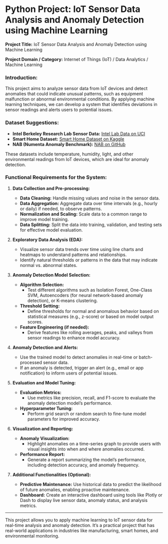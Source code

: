 # Python Project: IoT Sensor Data Analysis and Anomaly Detection using Machine Learning

**Project Title:** IoT Sensor Data Analysis and Anomaly Detection using Machine Learning

**Project Domain / Category:** Internet of Things (IoT) / Data Analytics / Machine Learning

### Introduction:
This project aims to analyze sensor data from IoT devices and detect anomalies that could indicate unusual patterns, such as equipment malfunction or abnormal environmental conditions. By applying machine learning techniques, we can develop a system that identifies deviations in sensor readings and alerts users to potential issues.

### Dataset Suggestions:
- **Intel Berkeley Research Lab Sensor Data:** [Intel Lab Data on UCI](https://archive.ics.uci.edu/ml/datasets/Intel+Lab+Data)
- **Smart Home Dataset:** [Smart Home Dataset on Kaggle](https://www.kaggle.com/alejandrodata/smart-home-dataset-with-weather-information)
- **NAB (Numenta Anomaly Benchmark):** [NAB on GitHub](https://github.com/numenta/NAB)

These datasets include temperature, humidity, light, and other environmental readings from IoT devices, which are ideal for anomaly detection.

### Functional Requirements for the System:

1. **Data Collection and Pre-processing:**
   - **Data Cleaning:** Handle missing values and noise in the sensor data.
   - **Data Aggregation:** Aggregate data over time intervals (e.g., hourly or daily) if needed, to observe patterns.
   - **Normalization and Scaling:** Scale data to a common range to improve model training.
   - **Data Splitting:** Split the data into training, validation, and testing sets for effective model evaluation.

2. **Exploratory Data Analysis (EDA):**
   - Visualize sensor data trends over time using line charts and heatmaps to understand patterns and relationships.
   - Identify natural thresholds or patterns in the data that may indicate normal vs. abnormal states.

3. **Anomaly Detection Model Selection:**
   - **Algorithm Selection:**
     - Test different algorithms such as Isolation Forest, One-Class SVM, Autoencoders (for neural network-based anomaly detection), or K-means clustering.
   - **Threshold Setting:**
     - Define thresholds for normal and anomalous behavior based on statistical measures (e.g., z-score) or based on model output scores.
   - **Feature Engineering (if needed):**
     - Derive features like rolling averages, peaks, and valleys from sensor readings to enhance model accuracy.

4. **Anomaly Detection and Alerts:**
   - Use the trained model to detect anomalies in real-time or batch-processed sensor data.
   - If an anomaly is detected, trigger an alert (e.g., email or app notification) to inform users of potential issues.

5. **Evaluation and Model Tuning:**
   - **Evaluation Metrics:**
     - Use metrics like precision, recall, and F1-score to evaluate the anomaly detection model’s performance.
   - **Hyperparameter Tuning:**
     - Perform grid search or random search to fine-tune model parameters for improved accuracy.

6. **Visualization and Reporting:**
   - **Anomaly Visualization:**
     - Highlight anomalies on a time-series graph to provide users with visual insights into when and where anomalies occurred.
   - **Performance Report:**
     - Generate a report summarizing the model’s performance, including detection accuracy, and anomaly frequency.

7. **Additional Functionalities (Optional):**
   - **Predictive Maintenance:** Use historical data to predict the likelihood of future anomalies, enabling proactive maintenance.
   - **Dashboard:** Create an interactive dashboard using tools like Plotly or Dash to display live sensor data, anomaly status, and analysis metrics.

---

This project allows you to apply machine learning to IoT sensor data for real-time analysis and anomaly detection. It’s a practical project that has real-world applications in industries like manufacturing, smart homes, and environmental monitoring.